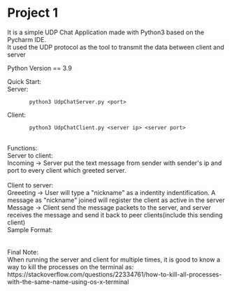 # Project 1
It is a simple UDP Chat Application made with Python3 based on the Pycharm IDE. <br />
It used the UDP protocol as the tool to transmit the data between client and server <br />

Python Version == 3.9<br />

Quick Start:<br />
Server:<br />
```
       python3 UdpChatServer.py <port> 
```

Client:<br />
```
       python3 UdpChatClient.py <server ip> <server port>
```
<br />
Functions:<br />
Server to client:<br />
Incoming -> Server put the text message from sender with sender's ip and port to every client which greeted server.<br />
<br />
Client to server:<br />
Greeeting -> User will type a "nickname" as a indentity indentification. A message as "nickname" joined will register the client as active in the server
Message -> Client send the message packets to the server, and server receives the message and send it back to peer clients(include this sending client)
<br />
Sample Format:<br />
<br />
<br />
Final Note:<br />
When running the server and client for multiple times, it is good to know a way to kill the processes on the terminal as:<br />
https://stackoverflow.com/questions/22334761/how-to-kill-all-processes-with-the-same-name-using-os-x-terminal<br />
<br />





